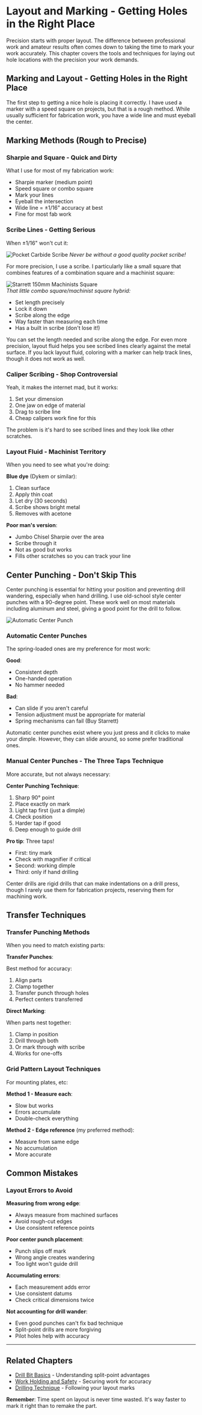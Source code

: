 # Layout and Marking - Getting Holes in the Right Place

Precision starts with proper layout. The difference between professional work
and amateur results often comes down to taking the time to mark your work
accurately. This chapter covers the tools and techniques for laying out hole
locations with the precision your work demands.

## Marking and Layout - Getting Holes in the Right Place

The first step to getting a nice hole is placing it correctly. I have used
a marker with a speed square on projects, but that is a rough method. While
usually sufficient for fabrication work, you have a wide line and must
eyeball the center.

## Marking Methods (Rough to Precise)

### Sharpie and Square - Quick and Dirty

What I use for most of my fabrication work:

- Sharpie marker (medium point)
- Speed square or combo square
- Mark your lines
- Eyeball the intersection
- Wide line = ±1/16" accuracy at best
- Fine for most fab work

### Scribe Lines - Getting Serious

When ±1/16" won't cut it:

![Pocket Carbide Scribe](/images/70AX_pocket_scribe.png)
_Never be without a good quality pocket scribe!_

For more precision, I use a scribe. I particularly like a small square that
combines features of a combination square and a machinist square:

![Starrett 150mm Machinists Square](/images/machinists_square.png)  
_That little combo square/machinist square hybrid:_

- Set length precisely
- Lock it down
- Scribe along the edge
- Way faster than measuring each time
- Has a built in scribe (don't lose it!)

You can set the length needed and scribe along the edge. For even more
precision,
layout fluid helps you see scribed lines clearly against the metal
surface. If you
lack layout fluid, coloring with a marker can help track lines, though it
does not work as well.

### Caliper Scribing - Shop Controversial

Yeah, it makes the internet mad, but it works:

1. Set your dimension
2. One jaw on edge of material
3. Drag to scribe line
4. Cheap calipers work fine for this

The problem is it's hard to see scribed lines and they look like other
scratches.

### Layout Fluid - Machinist Territory

When you need to see what you're doing:

**Blue dye** (Dykem or similar):

1. Clean surface
2. Apply thin coat
3. Let dry (30 seconds)
4. Scribe shows bright metal
5. Removes with acetone

**Poor man's version**:

- Jumbo Chisel Sharpie over the area
- Scribe through it
- Not as good but works
- Fills other scratches so you can track your line

## Center Punching - Don't Skip This

Center punching is essential for hitting your position and preventing drill
wandering, especially when hand drilling. I use old-school style center
punches with a 90-degree point. These work well on most materials including
aluminum and steel, giving a good point for the drill to follow.

![Automatic Center Punch](/images/automatic_center_punch.jpg)

### Automatic Center Punches

The spring-loaded ones are my preference for most work:

**Good**:

- Consistent depth
- One-handed operation
- No hammer needed

**Bad**:

- Can slide if you aren't careful
- Tension adjustment must be appropriate for material
- Spring mechanisms can fail (Buy Starrett)

Automatic center punches exist where you just press and it clicks to make
your dimple. However, they can slide around, so some prefer traditional ones.

### Manual Center Punches - The Three Taps Technique

More accurate, but not always necessary:

**Center Punching Technique**:

1. Sharp 90° point
2. Place exactly on mark
3. Light tap first (just a dimple)
4. Check position
5. Harder tap if good
6. Deep enough to guide drill

**Pro tip**: Three taps!

- First: tiny mark
- Check with magnifier if critical
- Second: working dimple
- Third: only if hand drilling

Center drills are rigid drills that can make indentations on a drill
press, though I rarely use them for fabrication projects, reserving them for
machining work.

## Transfer Techniques

### Transfer Punching Methods

When you need to match existing parts:

**Transfer Punches**:

Best method for accuracy:

1. Align parts
2. Clamp together
3. Transfer punch through holes
4. Perfect centers transferred

**Direct Marking**:

When parts nest together:

1. Clamp in position
2. Drill through both
3. Or mark through with scribe
4. Works for one-offs

### Grid Pattern Layout Techniques

For mounting plates, etc:

**Method 1 - Measure each**:

- Slow but works
- Errors accumulate
- Double-check everything

**Method 2 - Edge reference** (my preferred method):

- Measure from same edge
- No accumulation
- More accurate

## Common Mistakes

### Layout Errors to Avoid

**Measuring from wrong edge**:

- Always measure from machined surfaces
- Avoid rough-cut edges
- Use consistent reference points

**Poor center punch placement**:

- Punch slips off mark
- Wrong angle creates wandering
- Too light won't guide drill

**Accumulating errors**:

- Each measurement adds error
- Use consistent datums
- Check critical dimensions twice

**Not accounting for drill wander**:

- Even good punches can't fix bad technique
- Split-point drills are more forgiving
- Pilot holes help with accuracy

---

## Related Chapters

- [Drill Bit Basics](drill_bit_basics.md) - Understanding split-point advantages
- [Work Holding and Safety](work_holding_safety.md) - Securing work for accuracy
- [Drilling Technique](drilling_technique.md) - Following your layout marks

**Remember**: Time spent on layout is never time wasted. It's way faster to mark
it right than to remake the part.
